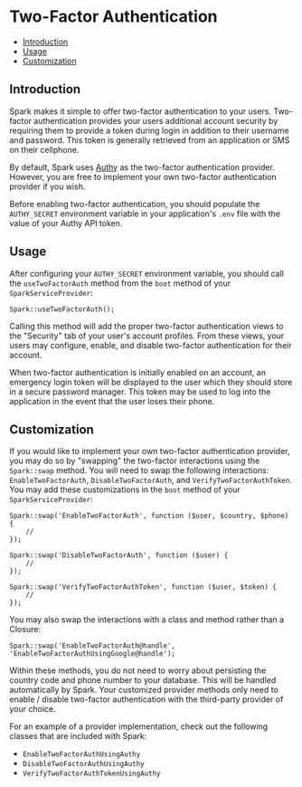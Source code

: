 # Two-Factor Authentication

- [Introduction](#introduction)
- [Usage](#usage)
- [Customization](#customization)

<a name="introduction"></a>
## Introduction

Spark makes it simple to offer two-factor authentication to your users. Two-factor authentication provides your users additional account security by requiring them to provide a token during login in addition to their username and password. This token is generally retrieved from an application or SMS on their cellphone.

By default, Spark uses [Authy](https://authy.com) as the two-factor authentication provider. However, you are free to implement your own two-factor authentication provider if you wish.

Before enabling two-factor authentication, you should populate the `AUTHY_SECRET` environment variable in your application's `.env` file with the value of your Authy API token.

<a name="usage"></a>
## Usage

After configuring your `AUTHY_SECRET` environment variable, you should call the `useTwoFactorAuth` method from the `boot` method of your `SparkServiceProvider`:

    Spark::useTwoFactorAuth();

Calling this method will add the proper two-factor authentication views to the "Security" tab of your user's account profiles. From these views, your users may configure, enable, and disable two-factor authentication for their account.

When two-factor authentication is initially enabled on an account, an emergency login token will be displayed to the user which they should store in a secure password manager. This token may be used to log into the application in the event that the user loses their phone.

<a name="customization"></a>
## Customization

If you would like to implement your own two-factor authentication provider, you may do so by "swapping" the two-factor interactions using the `Spark::swap` method. You will need to swap the following interactions: `EnableTwoFactorAuth`, `DisableTwoFactorAuth`, and `VerifyTwoFactorAuthToken`. You may add these customizations in the `boot` method of your `SparkServiceProvider`:

    Spark::swap('EnableTwoFactorAuth', function ($user, $country, $phone) {
        //
    });

    Spark::swap('DisableTwoFactorAuth', function ($user) {
        //
    });

    Spark::swap('VerifyTwoFactorAuthToken', function ($user, $token) {
        //
    });

You may also swap the interactions with a class and method rather than a Closure:

    Spark::swap('EnableTwoFactorAuth@handle', 'EnableTwoFactorAuthUsingGoogle@handle');

Within these methods, you do not need to worry about persisting the country code and phone number to your database. This will be handled automatically by Spark. Your customized provider methods only need to enable / disable two-factor authentication with the third-party provider of your choice.

For an example of a provider implementation, check out the following classes that are included with Spark:

- `EnableTwoFactorAuthUsingAuthy`
- `DisableTwoFactorAuthUsingAuthy`
- `VerifyTwoFactorAuthTokenUsingAuthy`
